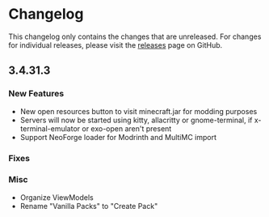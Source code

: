 # Changelog

This changelog only contains the changes that are unreleased. For changes for individual releases, please visit the
[releases](https://github.com/ATLauncher/ATLauncher/releases) page on GitHub.

## 3.4.31.3

### New Features

- New open resources button to visit minecraft.jar for modding purposes
- Servers will now be started using kitty, allacritty or gnome-terminal, if x-terminal-emulator or exo-open aren't present
- Support NeoForge loader for Modrinth and MultiMC import

### Fixes

### Misc
- Organize ViewModels
- Rename "Vanilla Packs" to "Create Pack"
